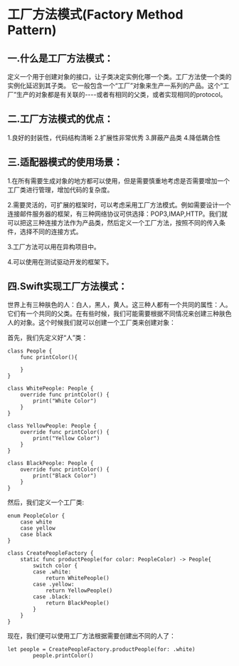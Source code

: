 # 工厂方法模式(Factory Method Pattern)

## 一.什么是工厂方法模式：
定义一个用于创建对象的接口，让子类决定实例化哪一个类。工厂方法使一个类的实例化延迟到其子类。
它一般包含一个“工厂”对象来生产一系列的产品。这个“工厂”生产的对象都是有关联的----或者有相同的父类，或者实现相同的protocol。

## 二.工厂方法模式的优点：
 1.良好的封装性，代码结构清晰
 2.扩展性非常优秀
 3.屏蔽产品类
 4.降低耦合性



## 三.适配器模式的使用场景：
 1.在所有需要生成对象的地方都可以使用，但是需要慎重地考虑是否需要增加一个工厂类进行管理，增加代码的复杂度。

2.需要灵活的，可扩展的框架时，可以考虑采用工厂方法模式。例如需要设计一个连接邮件服务器的框架，有三种网络协议可供选择：POP3,IMAP,HTTP。我们就可以把这三种连接方法作为产品类，然后定义一个工厂方法，按照不同的传入条件，选择不同的连接方式。

3.工厂方法可以用在异构项目中。

4.可以使用在测试驱动开发的框架下。


## 四.Swift实现工厂方法模式：
世界上有三种肤色的人：白人，黑人，黄人。这三种人都有一个共同的属性：人。它们有一个共同的父类。在有些时候，我们可能需要根据不同情况来创建三种肤色人的对象。这个时候我们就可以创建一个工厂类来创建对象：

首先，我们先定义好“人”类：
```
class People {
	func printColor(){
		
	}
}

class WhitePeople: People {
	override func printColor() {
		print("White Color")
	}
}

class YellowPeople: People {
	override func printColor() {
		print("Yellow Color")
	}
}

class BlackPeople: People {
	override func printColor() {
		print("Black Color")
	}
}
```

然后，我们定义一个工厂类:
```
enum PeopleColor {
	case white
	case yellow
	case black
}

class CreatePeopleFactory {
	static func productPeople(for color: PeopleColor) -> People{
		switch color {
		case .white:
			return WhitePeople()
		case .yellow:
			return YellowPeople()
		case .black:
			return BlackPeople()
		}
	}
}
```
现在，我们便可以使用工厂方法根据需要创建出不同的人了：
```
let people = CreatePeopleFactory.productPeople(for: .white)
		people.printColor()
```
